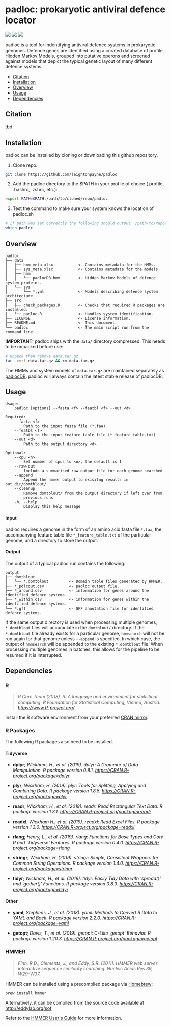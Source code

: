 # padloc: prokaryotic antiviral defence locator

<a href="https://github.com/leightonpayne/padloc/LICENSE" alt="License"><img src="https://img.shields.io/github/license/leightonpayne/padloc" /></a> <a href="https://github.com/leightonpayne/padloc/" alt="Last update"><img src="https://img.shields.io/github/last-commit/leightonpayne/padloc?label=last%20update" /></a> <a href="https://github.com/leightonpayne/padlocDB/releases" alt="Release"><img src="https://img.shields.io/github/v/release/leightonpayne/padlocDB" /></a> 

padloc is a tool for indentifying antiviral defence systems in prokaryotic genomes. Defence genes are identified using a curated database of profile Hidden Markov Models, grouped into putative operons and screened against models that depict the typical genetic layout of many different defence systems.

- [Citation](#citation)
- [Installation](#installation)
- [Overview](#overview)
- [Usage](#usage)
- [Dependencies](#dependencies)

## Citation <a name="citation"> </a>

tbd

## Installation <a name="installation"> </a>

padloc can be installed by cloning or downloading this github repository.

1. Clone repo:

```bash
git clone https://github.com/leightonpayne/padloc
```

2. Add the padloc directory to the $PATH in your profile of choice (.profile, .bashrc, .zshrc, etc.):

```bash
export PATH=$PATH:/path/to/cloned/repo/padloc
```

3. Test the command to make sure your system knows the location of padloc.sh

```bash
# If path was set correctly the following should output `/path/to/repo/padloc/padloc`
which padloc
```

## Overview <a name="overview"> </a>

```
padloc
├── data
│   ├── hmm_meta.xlsx           <- Contains metadata for the HMMs.
│   ├── sys_meta.xlsx           <- Contains metadata for the models.
│   ├── hmm
│   │   └── padlocDB.hmm        <- Hidden Markov Models of defence system proteins.
│   └── sys
│       └── *.yml               <- Models describing defence system architecture.
├── src
│   ├── check_packages.R        <- Checks that required R packages are installed.
│   └── padloc.R                <- Handles system identification.
├── LICENSE                     <- License information.
├── README.md                   <- This document.
└── padloc                      <- The main script run from the command line.
```

**IMPORTANT:** padloc ships with the `data/` directory compressed. This needs to be unpacked before use:

```bash
# Unpack then remove data.tar.gz
tar -xvzf data.tar.gz && rm data.tar.gz
```

The HMMs and system models of `data.tar.gz` are maintained separately as [padlocDB](https://github.com/leightonpayne/padlocDB). padloc will always contain the latest stable release of padlocDB.

## Usage <a name="usage"> </a>

```
Usage: 
    padloc [options] --fasta <f> --featbl <f> --out <d>

Required:
    --fasta <f>     
        Path to the input fasta file (*.faa) 
    --featbl <f>    
        Path to the input feature table file (*_feature_table.txt) 
    --out <d>       
        Path to the output directory <d>

Optional:
    --cpu <n>       
        Set number of cpus to <n>, the default is 1
    --raw-out       
        Include a summarised raw output file for each genome searched
    --append        
        Append the hmmer output to exisitng results in out_dir/domtblout/
    --cleanup
        Remove domtblout/ from the output directory if left over from 
        previous runs
    -h, --help      
        Display this help message
```

#### Input

padloc requires a genome in the form of an amino acid fasta file `*.faa`, the accompanying feature table file `*_feature_table.txt` of the particular genome, and a directory to store the output.

#### Output

The output of a typical padloc run contains the following:

```
output
├── domtblout
│   └── *.domtblout         <- Domain table files generated by HMMER.
├── *_pdlcout.csv           <- padloc output file.
├── *_around.csv            <- information for genes around the identified defence systems.
├── *_within.csv            <- information for genes within the identified defence systems.
└── *.gff                   <- GFF annotation file for identified defence systems.
```

If the same output directory is used when processing multiple genomes, `*.domtblout` files will accumulate in the `domtblout/` directory. If the `*.domtblout` file already exists for a particular genome, `hmmsearch` will not be run again for that genome unless `--append` is specified. In which case, the output of `hmmsearch` will be appended to the existing `*.domtblout` file. When processing multiple genomes in batches, this allows for the pipeline to be resumed if it is interrupted.

## Dependencies <a name="dependencies"> </a>

### R

> *R Core Team (2018). R: A language and environment for statistical computing. R Foundation for Statistical Computing, Vienna, Austria. https://www.R-project.org/.*

Install the R software environment from your preferred [CRAN mirror](https://cran.r-project.org/mirrors.html).

### R Packages

The following R packages also need to be installed.

#### Tidyverse

- **dplyr**; *Wickham, H., et al. (2019). dplyr: A Grammar of Data Manipulation. R package version 0.8.1. https://CRAN.R-project.org/package=dplyr*

- **plyr**; *Wickham, H. (2019). plyr: Tools for Splitting, Applying and Combining Data. R package version 1.8.5. https://CRAN.R-project.org/package=plyr*

- **readr**; *Wickham, H., et al. (2018). readr: Read Rectangular Text Data. R package version 1.3.1. https://CRAN.R-project.org/package=readr*

- **readxl**; *Wickham H., et al. (2019). readxl: Read Excel Files. R package version 1.3.0. https://CRAN.R-project.org/package=readxl*

- **rlang**; *Henry, L., et al. (2019). rlang: Functions for Base Types and Core R and 'Tidyverse' Features. R package version 0.4.0. https://CRAN.R-project.org/package=rlang*

- **stringr**; *Wickham, H. (2019). stringr: Simple, Consistent Wrappers for Common String Operations. R package version 1.4.0. https://CRAN.R-project.org/package=stringr*

- **tidyr**; *Wickham, H., et al. (2019). tidyr: Easily Tidy Data with 'spread()' and 'gather()' Functions. R package version 0.8.3. https://CRAN.R-project.org/package=tidyr*

#### Other

- **yaml**; *Stephens, J., et al. (2018). yaml: Methods to Convert R Data to YAML and Back. R package version 2.2.0. https://CRAN.R-project.org/package=yaml*

- **getopt**; *Davis, T., et al. (2019). getopt: C-Like 'getopt' Behavior. R package version 1.20.3. https://CRAN.R-project.org/package=getopt*

### HMMER

> *Finn, R.D., Clements, J., and Eddy, S.R. (2011). HMMER web server: interactive sequence similarity searching. Nucleic Acids Res 39, W29–W37.*

HMMER can be installed using a precompiled package via [Homebrew](https://brew.sh/):

```bash
brew install hmmer
```

Alternatively, it can be compiled from the source code available at http://eddylab.org/sof

Refer to the [HMMER User's Guide](http://eddylab.org/software/hmmer/Userguide.pdf) for more information.
